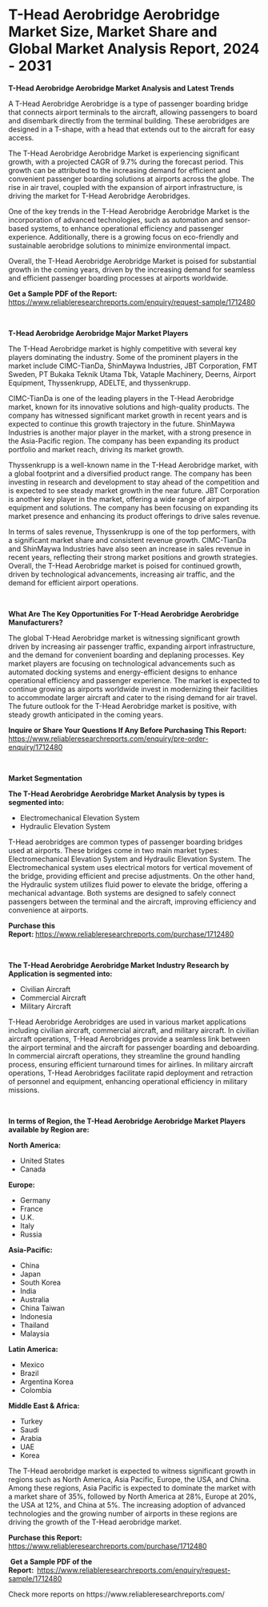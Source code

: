 <p><h1>T-Head Aerobridge Aerobridge Market Size, Market Share and Global Market Analysis Report, 2024 - 2031</h1></p><p><strong>T-Head Aerobridge Aerobridge Market Analysis and Latest Trends</strong></p>
<p><p>A T-Head Aerobridge Aerobridge is a type of passenger boarding bridge that connects airport terminals to the aircraft, allowing passengers to board and disembark directly from the terminal building. These aerobridges are designed in a T-shape, with a head that extends out to the aircraft for easy access.</p><p>The T-Head Aerobridge Aerobridge Market is experiencing significant growth, with a projected CAGR of 9.7% during the forecast period. This growth can be attributed to the increasing demand for efficient and convenient passenger boarding solutions at airports across the globe. The rise in air travel, coupled with the expansion of airport infrastructure, is driving the market for T-Head Aerobridge Aerobridges.</p><p>One of the key trends in the T-Head Aerobridge Aerobridge Market is the incorporation of advanced technologies, such as automation and sensor-based systems, to enhance operational efficiency and passenger experience. Additionally, there is a growing focus on eco-friendly and sustainable aerobridge solutions to minimize environmental impact.</p><p>Overall, the T-Head Aerobridge Aerobridge Market is poised for substantial growth in the coming years, driven by the increasing demand for seamless and efficient passenger boarding processes at airports worldwide.</p></p>
<p><strong>Get a Sample PDF of the Report:&nbsp;</strong> <a href="https://www.reliableresearchreports.com/enquiry/request-sample/1712480">https://www.reliableresearchreports.com/enquiry/request-sample/1712480</a></p>
<p>&nbsp;</p>
<p><strong>T-Head Aerobridge Aerobridge Major Market Players</strong></p>
<p><p>The T-Head Aerobridge market is highly competitive with several key players dominating the industry. Some of the prominent players in the market include CIMC-TianDa, ShinMaywa Industries, JBT Corporation, FMT Sweden, PT Bukaka Teknik Utama Tbk, Vataple Machinery, Deerns, Airport Equipment, Thyssenkrupp, ADELTE, and thyssenkrupp.</p><p>CIMC-TianDa is one of the leading players in the T-Head Aerobridge market, known for its innovative solutions and high-quality products. The company has witnessed significant market growth in recent years and is expected to continue this growth trajectory in the future. ShinMaywa Industries is another major player in the market, with a strong presence in the Asia-Pacific region. The company has been expanding its product portfolio and market reach, driving its market growth.</p><p>Thyssenkrupp is a well-known name in the T-Head Aerobridge market, with a global footprint and a diversified product range. The company has been investing in research and development to stay ahead of the competition and is expected to see steady market growth in the near future. JBT Corporation is another key player in the market, offering a wide range of airport equipment and solutions. The company has been focusing on expanding its market presence and enhancing its product offerings to drive sales revenue.</p><p>In terms of sales revenue, Thyssenkrupp is one of the top performers, with a significant market share and consistent revenue growth. CIMC-TianDa and ShinMaywa Industries have also seen an increase in sales revenue in recent years, reflecting their strong market positions and growth strategies. Overall, the T-Head Aerobridge market is poised for continued growth, driven by technological advancements, increasing air traffic, and the demand for efficient airport operations.</p></p>
<p>&nbsp;</p>
<p><strong>What Are The Key Opportunities For T-Head Aerobridge Aerobridge Manufacturers?</strong></p>
<p><p>The global T-Head Aerobridge market is witnessing significant growth driven by increasing air passenger traffic, expanding airport infrastructure, and the demand for convenient boarding and deplaning processes. Key market players are focusing on technological advancements such as automated docking systems and energy-efficient designs to enhance operational efficiency and passenger experience. The market is expected to continue growing as airports worldwide invest in modernizing their facilities to accommodate larger aircraft and cater to the rising demand for air travel. The future outlook for the T-Head Aerobridge market is positive, with steady growth anticipated in the coming years.</p></p>
<p><strong>Inquire or Share Your Questions If Any Before Purchasing This Report:</strong> <a href="https://www.reliableresearchreports.com/enquiry/pre-order-enquiry/1712480">https://www.reliableresearchreports.com/enquiry/pre-order-enquiry/1712480</a></p>
<p>&nbsp;</p>
<p><strong>Market Segmentation</strong></p>
<p><strong>The T-Head Aerobridge Aerobridge Market Analysis by types is segmented into:</strong></p>
<p><ul><li>Electromechanical Elevation System</li><li>Hydraulic Elevation System</li></ul></p>
<p><p>T-Head aerobridges are common types of passenger boarding bridges used at airports. These bridges come in two main market types: Electromechanical Elevation System and Hydraulic Elevation System. The Electromechanical system uses electrical motors for vertical movement of the bridge, providing efficient and precise adjustments. On the other hand, the Hydraulic system utilizes fluid power to elevate the bridge, offering a mechanical advantage. Both systems are designed to safely connect passengers between the terminal and the aircraft, improving efficiency and convenience at airports.</p></p>
<p><strong>Purchase this Report:&nbsp;</strong><a href="https://www.reliableresearchreports.com/purchase/1712480">https://www.reliableresearchreports.com/purchase/1712480</a></p>
<p>&nbsp;</p>
<p><strong>The T-Head Aerobridge Aerobridge Market Industry Research by Application is segmented into:</strong></p>
<p><ul><li>Civilian Aircraft</li><li>Commercial Aircraft</li><li>Military Aircraft</li></ul></p>
<p><p>T-Head Aerobridge Aerobridges are used in various market applications including civilian aircraft, commercial aircraft, and military aircraft. In civilian aircraft operations, T-Head Aerobridges provide a seamless link between the airport terminal and the aircraft for passenger boarding and deboarding. In commercial aircraft operations, they streamline the ground handling process, ensuring efficient turnaround times for airlines. In military aircraft operations, T-Head Aerobridges facilitate rapid deployment and retraction of personnel and equipment, enhancing operational efficiency in military missions.</p></p>
<p>&nbsp;</p>
<p><strong>In terms of Region, the T-Head Aerobridge Aerobridge Market Players available by Region are:</strong></p>
<p>
    <p> <strong> North America: </strong>
        <ul>
            <li>United States</li>
            <li>Canada</li>
        </ul>
        </p> 
    <p> <strong> Europe: </strong>
        <ul>
            <li>Germany</li>
            <li>France</li>
            <li>U.K.</li>
            <li>Italy</li>
            <li>Russia</li>
        </ul>
        </p> 
    <p> <strong> Asia-Pacific: </strong>
        <ul>
            <li>China</li>
            <li>Japan</li>
            <li>South Korea</li>
            <li>India</li>
            <li>Australia</li>
            <li>China Taiwan</li>
            <li>Indonesia</li>
            <li>Thailand</li>
            <li>Malaysia</li>
        </ul>
        </p> 
    <p> <strong> Latin America: </strong>
        <ul>
            <li>Mexico</li>
            <li>Brazil</li>
            <li>Argentina Korea</li>
            <li>Colombia</li>
        </ul>
        </p> 
    <p> <strong> Middle East & Africa: </strong>
        <ul>
            <li>Turkey</li>
            <li>Saudi</li>
            <li>Arabia</li>
            <li>UAE</li>
            <li>Korea</li>
        </ul>
    </p>
    </p>
<p><p>The T-Head aerobridge market is expected to witness significant growth in regions such as North America, Asia Pacific, Europe, the USA, and China. Among these regions, Asia Pacific is expected to dominate the market with a market share of 35%, followed by North America at 28%, Europe at 20%, the USA at 12%, and China at 5%. The increasing adoption of advanced technologies and the growing number of airports in these regions are driving the growth of the T-Head aerobridge market.</p></p>
<p><strong>Purchase this Report: </strong><a href="https://www.reliableresearchreports.com/purchase/1712480">https://www.reliableresearchreports.com/purchase/1712480</a></p>
<p>&nbsp;<strong>Get a Sample PDF of the Report:&nbsp;&nbsp;</strong><a href="https://www.reliableresearchreports.com/enquiry/request-sample/1712480">https://www.reliableresearchreports.com/enquiry/request-sample/1712480</a></p>
<p><strong></strong></p>
<p>Check more reports on https://www.reliableresearchreports.com/</p>